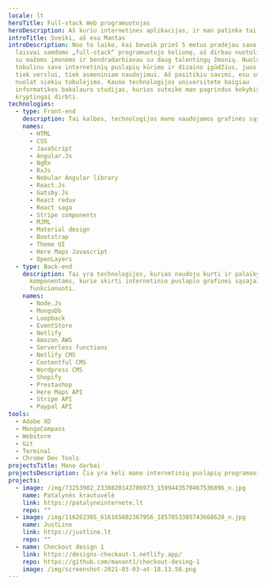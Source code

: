 ```yaml
---
locale: lt
heroTitle: Full-stack Web programuotojas
heroDescription: Aš kuriu internetines aplikacijas, ir man patinka tai, ką darau
introTitle: Sveiki, aš esu Mantas
introDescription: Nuo to laiko, kai beveik prieš 5 metus pradėjau savo kaip
  laisvai samdomo „full-stack“ programuotojo kelionę, aš dirbau nuotolinį darbą
  su mažoms įmonėms ir bendradarbiavau su daug talentingų žmonių. Nuolat
  tobulinu savo internetinių puslapių kūrimo ir dizaino įgūdžius, juos pritaikau
  tiek verslui, tiek asmeniniam naudojimui. Aš pasitikiu savimi, esu smalsus ir
  nuolat siekiu tobulėjimo. Kauno technologijos universitete baigiau
  informatikos bakalauro studijas, kurios suteikė man pagrindus kokybiškai ir
  kryptingai dirbti.
technologies:
  - type: Front-end
    description: Tai kalbos, technologijos mano naudojamos grafinės sąsajos kūrimo procese
    names:
      - HTML
      - CSS
      - JavaScript
      - Angular.Js
      - NgRx
      - RxJs
      - Nebular Angular library
      - React.Js
      - Gatsby.Js
      - React redux
      - React saga
      - Stripe components
      - MJML
      - Material design
      - Bootstrap
      - Theme UI
      - Here Maps Javascript
      - OpenLayers
  - type: Back-end
    description: Tai yra technologijos, kurias naudoju kurti ir palaikyti
      komponentams, kurie skirti internetinio puslapio grafinei sąsajai
      funkcionuoti.
    names:
      - Node.Js
      - MongoDb
      - Loopback
      - EventStore
      - Netlify
      - Amazon AWS
      - Serverless functions
      - Netlify CMS
      - Contentful CMS
      - Wordpress CMS
      - Shopify
      - Prestashop
      - Here Maps API
      - Stripe API
      - Paypal API
tools:
  - Adobe XD
  - MongoCompass
  - Webstorm
  - Git
  - Terminal
  - Chrome Dev Tools
projectsTitle: Mano darbai
projectsDescription: Čia yra keli mano internetinių puslapių programavimo ir dizaino projektai.
projects:
  - image: /img/73253982_2330820143706973_1599443570467536896_n.jpg
    name: Patalynės krautuvėlė
    link: https://patalyneinternete.lt
    repo: ""
  - image: /img/116262365_616165602367956_1857853385743668620_n.jpg
    name: JustLine
    link: https://justline.lt
    repo: ""
  - name: Checkout design 1
    link: https://designs-checkout-1.netlify.app/
    repo: https://github.com/manant1/checkout-desing-1
    image: /img/screenshot-2021-03-03-at-18.13.58.png
---
```


